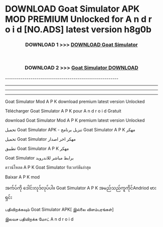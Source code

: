 # DOWNLOAD Goat Simulator  APK MOD PREMIUM Unlocked for A n d r o i d [NO.ADS] latest version h8g0b 



<div align="center">

<h3>DOWNLOAD 1 >>> <a href="https://getmod2.web.app/?judul=Goat Simulator ">DOWNLOAD Goat Simulator </a></h3><br>

<h3>DOWNLOAD 2 >>> <a href="https://getmod2.web.app/?judul=Goat Simulator ">Goat Simulator  DOWNLOAD </a></h3>

</div>
----------------------------------------------------------

----------------------------------------------------------

----------------------------------------------------------

----------------------------------------------------------

Goat Simulator  Mod A P K download premium latest version Unlocked

Télécharger Goat Simulator  A P K pour A n d r o i d Gratuit

download Goat Simulator  Mod A P K premium latest version Unlocked

تحميل Goat Simulator  APK - تنزيل برنامج Goat Simulator  A P K مهكر

تحميل Goat Simulator  مهكر اخر اصدار

تطبيق Goat Simulator  A P K مهكر

Goat Simulator  برابط مباشر للاندرويد

ดาวน์โหลด A P K Goat Simulator  รับเวอร์ชันล่าสุด

Baixar A P K mod

အက်ပ်ကို ဒေါင်းလုဒ်လုပ်ပါ။ Goat Simulator  A P K အမည်သည်ကူကိုင်Andriod ဗားရှင်း

பதிவிறக்கவும் Goat Simulator  APK[ இல்லை விளம்பரங்கள்] 
 
இலவச பதிவிறக்க மோட் A n d r o i d



